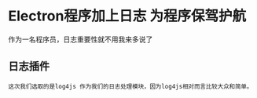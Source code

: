 # Electron程序加上日志 为程序保驾护航
作为一名程序员，日志重要性就不用我来多说了
## 日志插件
    这次我们选取的是log4js 作为我们的日志处理模块，因为log4js相对而言比较大众和简单。

